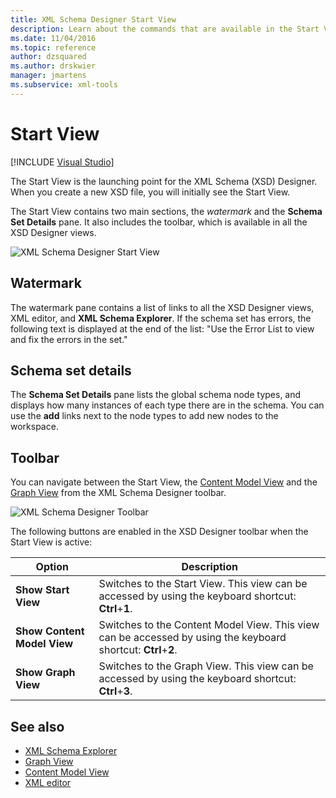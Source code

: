 ```yaml
---
title: XML Schema Designer Start View
description: Learn about the commands that are available in the Start View of the XML Schema (XSD) Designer.
ms.date: 11/04/2016
ms.topic: reference
author: dzsquared
ms.author: drskwier
manager: jmartens
ms.subservice: xml-tools
---
```

# Start View

 [!INCLUDE [Visual Studio](~/includes/applies-to-version/vs-windows-only.md)]

The Start View is the launching point for the XML Schema (XSD) Designer. When you create a new XSD file, you will initially see the Start View.

The Start View contains two main sections, the *watermark* and the **Schema Set Details** pane. It also includes the toolbar, which is available in all the XSD Designer views.

![XML Schema Designer Start View](../xml-tools/media/xsddesigner_startview.gif)

## Watermark

The watermark pane contains a list of links to all the XSD Designer views, XML editor, and **XML Schema Explorer**. If the schema set has errors, the following text is displayed at the end of the list: "Use the Error List to view and fix the errors in the set."

## Schema set details

The **Schema Set Details** pane lists the global schema node types, and displays how many instances of each type there are in the schema. You can use the **add** links next to the node types to add new nodes to the workspace.

## Toolbar

You can navigate between the Start View, the [Content Model View](../xml-tools/content-model-view.md) and the [Graph View](../xml-tools/graph-view.md) from the XML Schema Designer toolbar.

![XML Schema Designer Toolbar](../xml-tools/media/xsdstartviewtoolbar.gif)

The following buttons are enabled in the XSD Designer toolbar when the Start View is active:

|Option|Description|
|-|-----------------|
|**Show Start View**|Switches to the Start View. This view can be accessed by using the keyboard shortcut: **Ctrl**+**1**.|
|**Show Content Model View**|Switches to the Content Model View. This view can be accessed by using the keyboard shortcut: **Ctrl**+**2**.|
|**Show Graph View**|Switches to the Graph View. This view can be accessed by using the keyboard shortcut: **Ctrl**+**3**.|

## See also

- [XML Schema Explorer](../xml-tools/xml-schema-explorer.md)
- [Graph View](../xml-tools/graph-view.md)
- [Content Model View](../xml-tools/content-model-view.md)
- [XML editor](../xml-tools/xml-editor.md)
